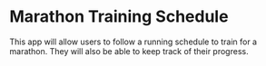 Marathon Training Schedule
==========================

This app will allow users to follow a running schedule to train for a marathon.  They will also be able to keep track of their progress.
